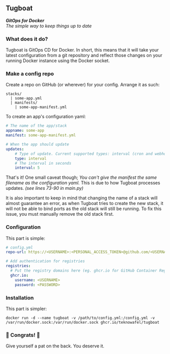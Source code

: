 ## Tugboat
***GitOps for Docker***  
*The simple way to keep things up to date*

### What does it do?
Tugboat is GitOps CD for Docker. In short, this means that it will take your latest configuration from a git repository and reflect those changes on your running Docker instance using the Docker socket.

### Make a config repo

Create a repo on GitHub (or wherever) for your config. Arrange it as such:
```
stacks/
  | some-app.yml
  | manifests/
    | some-app-manifest.yml
```

To create an app's configuration yaml:
```yml
# The name of the app/stack
appname: some-app
manifest: some-app-manifest.yml

# When the app should update
updates:
    # Type of update. Current supported types: interval (cron and webhook coming soon)
    type: interval
    # The interval in seconds
    interval: 5
```
That's it! One small caveat though; *You can't give the manifest the same filename as the configuration yaml.* This is due to how Tugboat processes updates. *(see lines 73-90 in main.py)*  

It is also important to keep in mind that changing the name of a stack will almost guarantee an error, as when Tugboat tries to create the new stack, it will not be able to bind ports as the old stack will still be running. To fix this issue, you must manually remove the old stack first.

### Configuration
This part is simple:
```yml
# config.yml
repo-url: https://<USERNAME>:<PERSONAL_ACCESS_TOKEN>@github.com/<USERNAME>/<CONFIG_REPO>.git

# Add authentication for registries
registries:
  # Put the registry domains here (eg. ghcr.io for GitHub Container Registry)
  ghcr.io:
    username: <USERNAME>
    password: <PASSWORD>
```

### Installation
This part is simpler:
```
docker run -d --name tugboat -v /path/to/config.yml:/config.yml -v /var/run/docker.sock:/var/run/docker.sock ghcr.io/teknowafel/tugboat
```

### 🎉 Congrats! 🎉
Give yourself a pat on the back. You deserve it.
